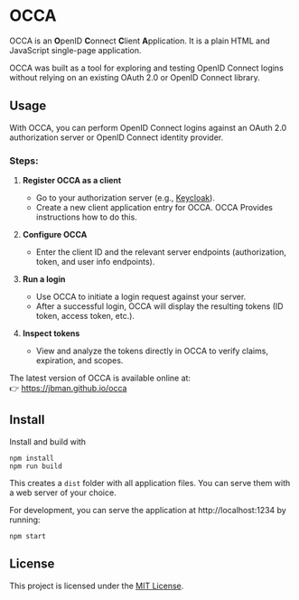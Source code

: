 # OCCA

OCCA is an **O**penID **C**onnect **C**lient **A**pplication. It is a plain HTML and JavaScript single-page application.

OCCA was built as a tool for exploring and testing OpenID Connect logins without relying on an existing OAuth 2.0 or OpenID Connect library.

## Usage

With OCCA, you can perform OpenID Connect logins against an OAuth 2.0 authorization server or OpenID Connect identity provider.

### Steps:

1. **Register OCCA as a client**  
   - Go to your authorization server (e.g., [Keycloak](https://github.com/keycloak/keycloak)).  
   - Create a new client application entry for OCCA. OCCA Provides instructions how to do this.

2. **Configure OCCA**  
   - Enter the client ID and the relevant server endpoints (authorization, token, and user info endpoints).

3. **Run a login**  
   - Use OCCA to initiate a login request against your server.
   - After a successful login, OCCA will display the resulting tokens (ID token, access token, etc.).

4. **Inspect tokens**  
   - View and analyze the tokens directly in OCCA to verify claims, expiration, and scopes.

The latest version of OCCA is available online at:  
👉 https://jbman.github.io/occa

## Install

Install and build with 

```
npm install
npm run build
```

This creates a `dist` folder with all application files. You can serve them with a web server of your choice.

For development, you can serve the application at http://localhost:1234 by running:

```
npm start
```

## License
This project is licensed under the [MIT License](LICENSE).